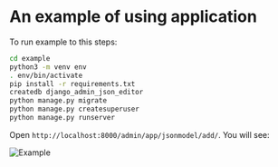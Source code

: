 # An example of using application

To run example to this steps:

```bash
cd example
python3 -m venv env
. env/bin/activate
pip install -r requirements.txt
createdb django_admin_json_editor
python manage.py migrate
python manage.py createsuperuser
python manage.py runserver
```

Open `http://localhost:8000/admin/app/jsonmodel/add/`. You will see:

![Example](example.png)